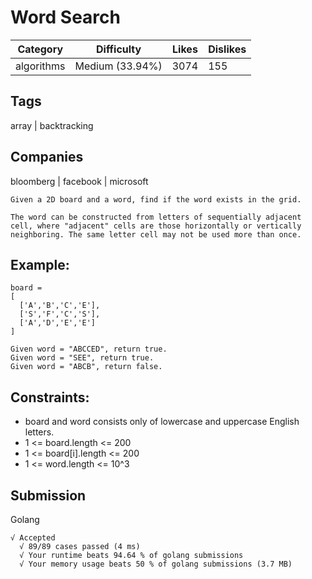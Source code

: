 # Word Search
|Category|Difficulty|Likes|Dislikes|
|-|-|-|-|
|algorithms|Medium (33.94%)|3074|155|

## Tags
array | backtracking

## Companies
bloomberg | facebook | microsoft

```
Given a 2D board and a word, find if the word exists in the grid.

The word can be constructed from letters of sequentially adjacent cell, where "adjacent" cells are those horizontally or vertically neighboring. The same letter cell may not be used more than once.
```

## Example:
```
board =
[
  ['A','B','C','E'],
  ['S','F','C','S'],
  ['A','D','E','E']
]

Given word = "ABCCED", return true.
Given word = "SEE", return true.
Given word = "ABCB", return false.
```

## Constraints:
* board and word consists only of lowercase and uppercase English letters.
* 1 <= board.length <= 200
* 1 <= board[i].length <= 200
* 1 <= word.length <= 10^3

## Submission
Golang
```
√ Accepted
  √ 89/89 cases passed (4 ms)
  √ Your runtime beats 94.64 % of golang submissions
  √ Your memory usage beats 50 % of golang submissions (3.7 MB)
```